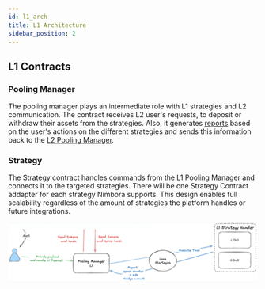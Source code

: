 ```yaml
---
id: l1_arch
title: L1 Architecture
sidebar_position: 2
---
```


## L1 Contracts

### Pooling Manager

The pooling manager plays an intermediate role with L1 strategies and L2 communication. The contract receives L2 user's requests, to deposit or withdraw their assets from the strategies. Also, it generates [reports](/docs/contracts/guides/reports) based on the user's actions on the different strategies and sends this information back to the [L2 Pooling Manager](/docs/contracts/architecture/L2_arch.md#pooling-manager).

### Strategy

The Strategy contract handles commands from the L1 Pooling Manager and connects it to the targeted strategies. There will be one Strategy Contract addapter for each strategy Nimbora supports. This design enables full scalability regardless of the amount of strategies the platform handles or future integrations.


![l1_arch](/content/L1_arch.png)